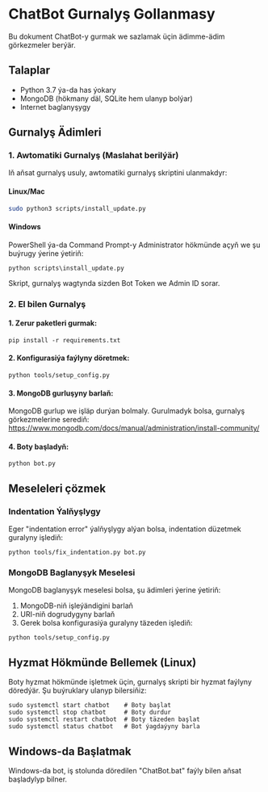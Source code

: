 # ChatBot Gurnalyş Gollanmasy

Bu dokument ChatBot-y gurmak we sazlamak üçin ädimme-ädim görkezmeler berýär.

## Talaplar

- Python 3.7 ýa-da has ýokary
- MongoDB (hökmany däl, SQLite hem ulanyp bolýar)
- Internet baglanyşygy

## Gurnalyş Ädimleri

### 1. Awtomatiki Gurnalyş (Maslahat berilýär)

Iň aňsat gurnalyş usuly, awtomatiki gurnalyş skriptini ulanmakdyr:

#### Linux/Mac

```bash
sudo python3 scripts/install_update.py
```

#### Windows

PowerShell ýa-da Command Prompt-y Administrator hökmünde açyň we şu buýrugy ýerine ýetiriň:

```
python scripts\install_update.py
```

Skript, gurnalyş wagtynda sizden Bot Token we Admin ID sorar.

### 2. El bilen Gurnalyş

#### 1. Zerur paketleri gurmak:

```
pip install -r requirements.txt
```

#### 2. Konfigurasiýa faýlyny döretmek:

```
python tools/setup_config.py
```

#### 3. MongoDB gurluşyny barlaň:

MongoDB gurlup we işläp durýan bolmaly. Gurulmadyk bolsa, gurnalyş görkezmelerine serediň:
https://www.mongodb.com/docs/manual/administration/install-community/

#### 4. Boty başladyň:

```
python bot.py
```

## Meseleleri çözmek

### Indentation Ýalňyşlygy

Eger "indentation error" ýalňyşlygy alýan bolsa, indentation düzetmek guralyny işlediň:

```
python tools/fix_indentation.py bot.py
```

### MongoDB Baglanyşyk Meselesi

MongoDB baglanyşyk meselesi bolsa, şu ädimleri ýerine ýetiriň:

1. MongoDB-niň işleýändigini barlaň
2. URI-niň dogrudygyny barlaň
3. Gerek bolsa konfigurasiýa guralyny täzeden işlediň:

```
python tools/setup_config.py
```

## Hyzmat Hökmünde Bellemek (Linux)

Boty hyzmat hökmünde işletmek üçin, gurnalyş skripti bir hyzmat faýlyny döredýär. Şu buýruklary ulanyp bilersiňiz:

```
sudo systemctl start chatbot    # Boty başlat
sudo systemctl stop chatbot     # Boty durdur
sudo systemctl restart chatbot  # Boty täzeden başlat
sudo systemctl status chatbot   # Bot ýagdaýyny barla
```

## Windows-da Başlatmak

Windows-da bot, iş stolunda döredilen "ChatBot.bat" faýly bilen aňsat başladylyp bilner. 